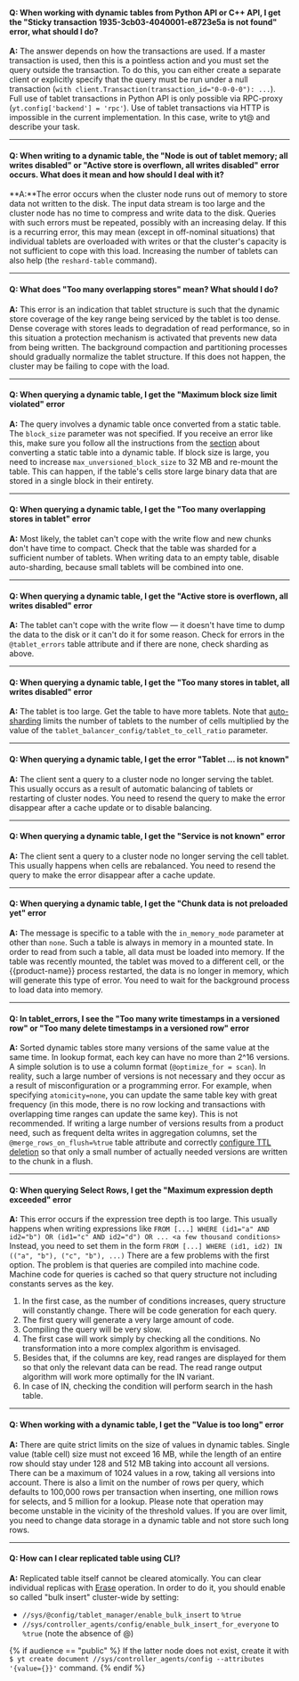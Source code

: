 #### **Q: When working with dynamic tables from Python API or C++ API, I get the "Sticky transaction 1935-3cb03-4040001-e8723e5a is not found" error, what should I do?**

**A:** The answer depends on how the transactions are used. If a master transaction is used, then this is a pointless action and you must set the query outside the transaction. To do this, you can either create a separate client or explicitly specify that the query must be run under a null transaction (`with client.Transaction(transaction_id="0-0-0-0"): ...`).
Full use of tablet transactions in Python API is only possible via RPC-proxy (`yt.config['backend'] = 'rpc'`). Use of tablet transactions via HTTP is impossible in the current implementation. In this case,  write to yt@ and describe your task.

------
#### **Q: When writing to a dynamic table, the "Node is out of tablet memory; all writes disabled" or "Active store is overflown, all writes disabled" error occurs. What does it mean and how should I deal with it?**

**A:**The error occurs when the cluster node runs out of memory to store data not written to the disk. The input data stream is too large and the cluster node has no time to compress and write data to the disk. Queries with such errors must be repeated, possibly with an increasing delay. If this is a recurring error, this may mean (except in off-nominal situations) that individual tablets are overloaded with writes or that the cluster's capacity is not sufficient to cope with this load. Increasing the number of tablets can also help (the `reshard-table` command).

------
#### **Q: What does "Too many overlapping stores" mean? What should I do?**

**A:** This error is an indication that tablet structure is such that the dynamic store coverage of the key range being serviced by the tablet is too dense. Dense coverage with stores leads to degradation of read performance, so in this situation a protection mechanism is activated that prevents new data from being written. The background compaction and partitioning processes should gradually normalize the tablet structure. If this does not happen, the cluster may be failing to cope with the load.

------
#### **Q: When querying a dynamic table, I get the "Maximum block size limit violated" error**

**A:** The query involves a dynamic table once converted from a static table. The `block_size` parameter was not specified. If you receive an error like this, make sure you follow all the instructions from the [section](../../../user-guide/dynamic-tables/mapreduce.md) about converting a static table into a dynamic table. If block size is large, you need to increase `max_unversioned_block_size` to 32 MB and re-mount the table. This can happen, if the table's cells store large binary data that are stored in a single block in their entirety.

------
#### **Q: When querying a dynamic table, I get the "Too many overlapping stores in tablet" error**

**A:** Most likely, the tablet can't cope with the write flow and new chunks don't have time to compact. Check that the table was sharded for a sufficient number of tablets. When writing data to an empty table, disable auto-sharding, because small tablets will be combined into one.

------
#### **Q: When querying a dynamic table, I get the "Active store is overflown, all writes disabled" error**

**A:** The tablet can't cope with the write flow — it doesn't have time to dump the data to the disk or it can't do it for some reason. Check for errors in the `@tablet_errors` table attribute and if there are none, check sharding as above.

------
#### **Q: When querying a dynamic table, I get the "Too many stores in tablet, all writes disabled" error**

**A:** The tablet is too large. Get the table to have more tablets. Note that [auto-sharding](../../../user-guide/dynamic-tables/tablet-balancing.md) limits the number of tablets to the number of cells multiplied by the value of the `tablet_balancer_config/tablet_to_cell_ratio` parameter.

------
#### **Q: When querying a dynamic table, I get the error "Tablet ... is not known"**

**A:** The client sent a query to a cluster node no longer serving the tablet. This usually occurs as a result of automatic balancing of tablets or restarting of cluster nodes. You need to resend the query to make the error disappear after a cache update or to disable balancing.

------
#### **Q: When querying a dynamic table, I get the "Service is not known" error**

**A:** The client sent a query to a cluster node no longer serving the cell tablet. This usually happens when cells are rebalanced. You need to resend the query to make the error disappear after a cache update.

------
#### **Q: When querying a dynamic table, I get the "Chunk data is not preloaded yet" error**

**A:** The message is specific to a table with the `in_memory_mode` parameter at other than `none`. Such a table is always in memory in a mounted state. In order to read from such a table, all data must be loaded into memory. If the table was recently mounted, the tablet was moved to a different cell, or the {{product-name}} process restarted, the data is no longer in memory, which will generate this type of error. You need to wait for the background process to load data into memory.

------
#### **Q: In tablet_errors, I see the "Too many write timestamps in a versioned row" or "Too many delete timestamps in a versioned row" error**

**A:** Sorted dynamic tables store many versions of the same value at the same time. In lookup format, each key can have no more than 2^16 versions. A simple solution is to use a column format (`@optimize_for = scan`). In reality, such a large number of versions is not necessary and they occur as a result of misconfiguration or a programming error. For example, when specifying `atomicity=none`, you can update the same table key with great frequency (in this mode, there is no row locking and transactions with overlapping time ranges can update the same key). This is not recommended. If writing a large number of versions results from a product need, such as frequent delta writes in aggregation columns, set the `@merge_rows_on_flush=%true` table attribute and correctly [configure TTL deletion](../../../user-guide/dynamic-tables/sorted-dynamic-tables.md#remove_old_data) so that only a small number of actually needed versions are written to the chunk in a flush.

------
#### **Q: When querying Select Rows, I get the "Maximum expression depth exceeded" error**

**A:** This error occurs if the expression tree depth is too large. This usually happens when writing expressions like
```FROM [...] WHERE (id1="a" AND id2="b") OR (id1="c" AND id2="d") OR ... <a few thousand conditions>```
Instead, you need to set them in the form ```FROM [...] WHERE (id1, id2) IN (("a", "b"), ("c", "b"), ...)```
There are a few problems with the first option. The problem is that queries are compiled into machine code. Machine code for queries is cached so that query structure not including constants serves as the key.
1. In the first case, as the number of conditions increases, query structure will constantly change. There will be code generation for each query.
2. The first query will generate a very large amount of code.
3. Compiling the query will be very slow.
4. The first case will work simply by checking all the conditions. No transformation into a more complex algorithm is envisaged.
5. Besides that, if the columns are key, read ranges are displayed for them so that only the relevant data can be read. The read range output algorithm will work more optimally for the IN variant.
6. In case of IN, checking the condition will perform search in the hash table.

------
#### **Q: When working with a dynamic table, I get the "Value is too long" error**

**A:** There are quite strict limits on the size of values in dynamic tables. Single value (table cell) size must not exceed 16 MB, while the length of an entire row should stay under 128 and 512 MB taking into account all versions. There can be a maximum of 1024 values in a row, taking all versions into account. There is also a limit on the number of rows per query, which defaults to 100,000 rows per transaction when inserting, one million rows for selects, and 5 million for a lookup. Please note that operation may become unstable in the vicinity of the threshold values. If you are over limit, you need to change data storage in a dynamic table and not store such long rows.

------
#### **Q: How can I clear replicated table using CLI?**

**A:** Replicated table itself cannot be cleared atomically. You can clear individual replicas with [Erase](../../../user-guide/data-processing/operations/erase.md) operation. In order to do it, you should enable so called "bulk insert" cluster-wide by setting:

- `//sys/@config/tablet_manager/enable_bulk_insert` to `%true`
- `//sys/controller_agents/config/enable_bulk_insert_for_everyone` to `%true` (note the absence of @)

{% if audience == "public" %}
If the latter node does not exist, create it with `$ yt create document //sys/controller_agents/config --attributes '{value={}}'` command.
{% endif %}
